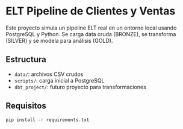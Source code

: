 # ELT Pipeline de Clientes y Ventas

Este proyecto simula un pipeline ELT real en un entorno local usando PostgreSQL y Python. Se carga data cruda (BRONZE), se transforma (SILVER) y se modela para análisis (GOLD).

## Estructura

- `data/`: archivos CSV crudos
- `scripts/`: carga inicial a PostgreSQL
- `dbt_project/`: futuro proyecto para transformaciones

## Requisitos
```bash
pip install -r requirements.txt

